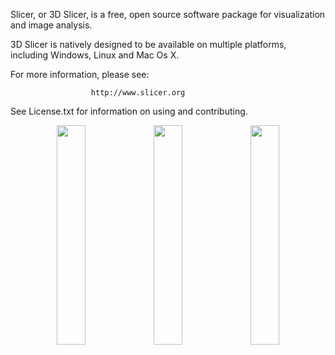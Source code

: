 Slicer, or 3D Slicer, is a free, open source software package for visualization and 
image analysis. 

3D Slicer is natively designed to be available on multiple platforms, 
including Windows, Linux and Mac Os X. 

For more information, please see:

                      http://www.slicer.org

See License.txt for information on using and contributing.


<p align="center">
<img src="http://isit.u-clermont1.fr/jm/images/oseo-small.png" width="30%" height="30%" />
<img src="http://isit.u-clermont1.fr/jm/images/bpi-france.jpg" width="30%" height="30%" />
<img src="http://isit.u-clermont1.fr/jm/images/UE-small.jpg" width="30%" height="30%" />
</p>

